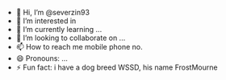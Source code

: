 - 👋 Hi, I’m @severzin93
- 👀 I’m interested in 
- 🌱 I’m currently learning ...
- 💞️ I’m looking to collaborate on ...
- 📫 How to reach me mobile phone no.
- 😄 Pronouns: ...
- ⚡ Fun fact: i have a dog breed WSSD, his name FrostMourne

<!---
severzin93/severzin93 is a ✨ special ✨ repository because its `README.md` (this file) appears on your GitHub profile.
You can click the Preview link to take a look at your changes.
--->
